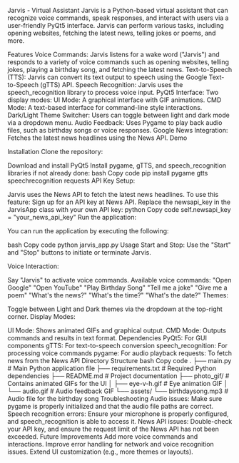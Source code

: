 Jarvis - Virtual Assistant
Jarvis is a Python-based virtual assistant that can recognize voice commands, speak responses, and interact with users via a user-friendly PyQt5 interface. Jarvis can perform various tasks, including opening websites, fetching the latest news, telling jokes or poems, and more.

Features
Voice Commands: Jarvis listens for a wake word ("Jarvis") and responds to a variety of voice commands such as opening websites, telling jokes, playing a birthday song, and fetching the latest news.
Text-to-Speech (TTS): Jarvis can convert its text output to speech using the Google Text-to-Speech (gTTS) API.
Speech Recognition: Jarvis uses the speech_recognition library to process voice input.
PyQt5 Interface:
Two display modes:
UI Mode: A graphical interface with GIF animations.
CMD Mode: A text-based interface for command-line style interactions.
Dark/Light Theme Switcher: Users can toggle between light and dark mode via a dropdown menu.
Audio Feedback: Uses Pygame to play back audio files, such as birthday songs or voice responses.
Google News Integration: Fetches the latest news headlines using the News API.
Demo

Installation
Clone the repository:

Download and install PyQt5
Install pygame, gTTS, and speech_recognition libraries if not already done:
bash
Copy code
pip install pygame gtts speechrecognition requests
API Key Setup:

Jarvis uses the News API to fetch the latest news headlines. To use this feature:
Sign up for an API key at News API.
Replace the newsapi_key in the JarvisApp class with your own API key:
python
Copy code
self.newsapi_key = "your_news_api_key"
Run the application:

You can run the application by executing the following:

bash
Copy code
python jarvis_app.py
Usage
Start and Stop: Use the "Start" and "Stop" buttons to initiate or terminate Jarvis.

Voice Interaction:

Say "Jarvis" to activate voice commands.
Available voice commands:
"Open Google"
"Open YouTube"
"Play Birthday Song"
"Tell me a joke"
"Give me a poem"
"What's the news?"
"What's the time?"
"What's the date?"
Themes:

Toggle between Light and Dark themes via the dropdown at the top-right corner.
Display Modes:

UI Mode: Shows animated GIFs and graphical output.
CMD Mode: Outputs commands and results in text format.
Dependencies
PyQt5: For GUI components
gTTS: For text-to-speech conversion
speech_recognition: For processing voice commands
pygame: For audio playback
requests: To fetch news from the News API
Directory Structure
bash
Copy code
.
├── main.py         # Main Python application file
├── requirements.txt      # Required Python dependencies
├── README.md             # Project documentation
├── photo_gif/            # Contains animated GIFs for the UI
│   ├── eye-v-h.gif       # Eye animation GIF
│   └── audio.gif         # Audio feedback GIF
└── assets/
    └── birthdaysong.mp3  # Audio file for the birthday song
Troubleshooting
Audio issues:
Make sure pygame is properly initialized and that the audio file paths are correct.
Speech recognition errors:
Ensure your microphone is properly configured, and speech_recognition is able to access it.
News API issues:
Double-check your API key, and ensure the request limit of the News API has not been exceeded.
Future Improvements
Add more voice commands and interactions.
Improve error handling for network and voice recognition issues.
Extend UI customization (e.g., more themes or layouts).
